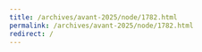 ```yaml
---
title: /archives/avant-2025/node/1782.html
permalink: /archives/avant-2025/node/1782.html
redirect: /
---
```

